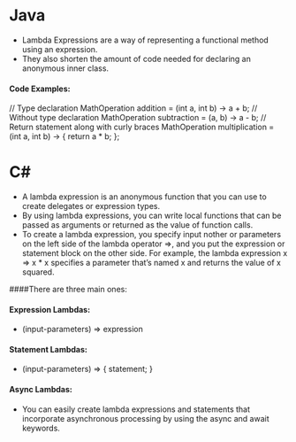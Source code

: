 # Java
- Lambda Expressions are a way of representing a functional method using an expression.
- They also shorten the amount of code needed for declaring an anonymous inner class.

#### Code Examples:
// Type declaration
MathOperation addition = (int a, int b) -> a + b;
// Without type declaration
MathOperation subtraction = (a, b) -> a - b;
// Return statement along with curly braces
MathOperation multiplication = (int a, int b) -> { return a * b; };

# C#
- A lambda expression is an anonymous function that you can use to create delegates or expression types.
- By using lambda expressions, you can write local functions that can be passed as arguments or returned as the value of function calls.
- To create a lambda expression, you specify input nother or parameters on the left side of the lambda operator =>, and you put the expression or statement block on the other side. For example, the lambda expression x => x * x specifies a parameter that’s named x and returns the value of x squared. 

####There are three main ones:

#### Expression Lambdas:
* (input-parameters) => expression

#### Statement Lambdas:
* (input-parameters) => { statement; }

#### Async Lambdas:
* You can easily create lambda expressions and statements that incorporate asynchronous processing by using the async and await keywords.
